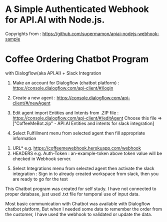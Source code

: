 
# A Simple Authenticated Webhook for API.AI with Node.js.
Copyrights from : https://github.com/supermamon/apiai-nodejs-webhook-sample

# Coffee Ordering Chatbot Program
with Dialogflow(aka API.AI) + Slack Integration

1. Make an account for Dialogflow (chatbot platform)
: https://console.dialogflow.com/api-client/#/login

2. Create a new agent
: https://console.dialogflow.com/api-client/#/newAgent

3. Edit agent import Entities and Intents from .ZIP file
: https://console.dialogflow.com/api-client/#/editAgent
  Choose this file => ["CoffeeMeBot.zip" - API.AI Entities and intents for slack integration]
  
4. Select Fulfillment menu from selected agent then fill appropriate information
1) URL* 
   e.g. https://coffeemewebhook.herokuapp.com/webhook
2) HEADERS 
e.g. Auth-Token : an-example-token
   above token value will be checked in Webhook server.

5. Select Integrations menu from selected agent then activate the slack integration
: Sign in to already created workspace from slack, then you are ready to go for the test

This Chatbot program was created for self study.
I have not connected to proper database, just used .txt file for temporal use of input data.

Most basic communication with Chatbot was available with Dialogflow chatbot platform,
But when I needed some data to remember the order from the customer, 
I have used the webhook to validated or update the data.

